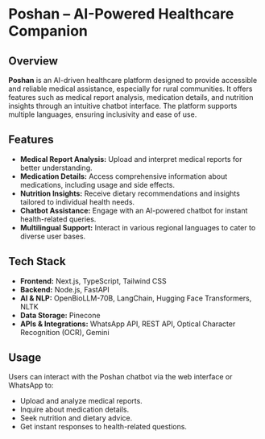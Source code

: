 # **Poshan – AI-Powered Healthcare Companion**

## **Overview**

**Poshan** is an AI-driven healthcare platform designed to provide accessible and reliable medical assistance, especially for rural communities. It offers features such as medical report analysis, medication details, and nutrition insights through an intuitive chatbot interface. The platform supports multiple languages, ensuring inclusivity and ease of use.

## **Features**

- **Medical Report Analysis:** Upload and interpret medical reports for better understanding.
- **Medication Details:** Access comprehensive information about medications, including usage and side effects.
- **Nutrition Insights:** Receive dietary recommendations and insights tailored to individual health needs.
- **Chatbot Assistance:** Engage with an AI-powered chatbot for instant health-related queries.
- **Multilingual Support:** Interact in various regional languages to cater to diverse user bases.

## **Tech Stack**

- **Frontend:** Next.js, TypeScript, Tailwind CSS
- **Backend:** Node.js, FastAPI
- **AI & NLP:** OpenBioLLM-70B, LangChain, Hugging Face Transformers, NLTK
- **Data Storage:** Pinecone
- **APIs & Integrations:** WhatsApp API, REST API, Optical Character Recognition (OCR), Gemini


## **Usage**

Users can interact with the Poshan chatbot via the web interface or WhatsApp to:

- Upload and analyze medical reports.
- Inquire about medication details.
- Seek nutrition and dietary advice.
- Get instant responses to health-related questions.

